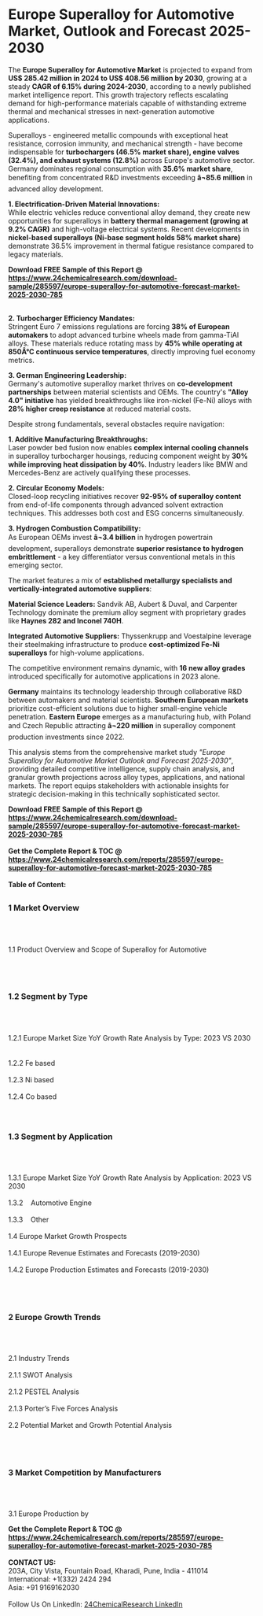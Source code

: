 <h1>Europe Superalloy for Automotive Market, Outlook and Forecast 2025-2030</h1><p>The <strong>Europe Superalloy for Automotive Market</strong> is projected to expand from <strong>US$ 285.42 million in 2024 to US$ 408.56 million by 2030</strong>, growing at a steady <strong>CAGR of 6.15% during 2024-2030</strong>, according to a newly published market intelligence report. This growth trajectory reflects escalating demand for high-performance materials capable of withstanding extreme thermal and mechanical stresses in next-generation automotive applications.</p><p>Superalloys - engineered metallic compounds with exceptional heat resistance, corrosion immunity, and mechanical strength - have become indispensable for <strong>turbochargers (46.5% market share), engine valves (32.4%), and exhaust systems (12.8%)</strong> across Europe's automotive sector. Germany dominates regional consumption with <strong>35.6% market share</strong>, benefiting from concentrated R&amp;D investments exceeding <strong>â¬85.6 million</strong> in advanced alloy development.</p><p><strong>1. Electrification-Driven Material Innovations:</strong><br>
While electric vehicles reduce conventional alloy demand, they create new opportunities for superalloys in <strong>battery thermal management (growing at 9.2% CAGR)</strong> and high-voltage electrical systems. Recent developments in <strong>nickel-based superalloys (Ni-base segment holds 58% market share)</strong> demonstrate 36.5% improvement in thermal fatigue resistance compared to legacy materials.</p><div><b>Download FREE Sample of this Report @ 
            <a href="https://www.24chemicalresearch.com/download-sample/285597/europe-superalloy-for-automotive-forecast-market-2025-2030-785">
            https://www.24chemicalresearch.com/download-sample/285597/europe-superalloy-for-automotive-forecast-market-2025-2030-785</a></b></div><br><p><strong>2. Turbocharger Efficiency Mandates:</strong><br>
Stringent Euro 7 emissions regulations are forcing <strong>38% of European automakers</strong> to adopt advanced turbine wheels made from gamma-TiAl alloys. These materials reduce rotating mass by <strong>45% while operating at 850Â°C continuous service temperatures</strong>, directly improving fuel economy metrics.</p><p><strong>3. German Engineering Leadership:</strong><br>
Germany's automotive superalloy market thrives on <strong>co-development partnerships</strong> between material scientists and OEMs. The country's <strong>"Alloy 4.0" initiative</strong> has yielded breakthroughs like iron-nickel (Fe-Ni) alloys with <strong>28% higher creep resistance</strong> at reduced material costs.</p><p>Despite strong fundamentals, several obstacles require navigation:</p><p><strong>1. Additive Manufacturing Breakthroughs:</strong><br>
Laser powder bed fusion now enables <strong>complex internal cooling channels</strong> in superalloy turbocharger housings, reducing component weight by <strong>30% while improving heat dissipation by 40%</strong>. Industry leaders like BMW and Mercedes-Benz are actively qualifying these processes.</p><p><strong>2. Circular Economy Models:</strong><br>
Closed-loop recycling initiatives recover <strong>92-95% of superalloy content</strong> from end-of-life components through advanced solvent extraction techniques. This addresses both cost and ESG concerns simultaneously.</p><p><strong>3. Hydrogen Combustion Compatibility:</strong><br>
As European OEMs invest <strong>â¬3.4 billion</strong> in hydrogen powertrain development, superalloys demonstrate <strong>superior resistance to hydrogen embrittlement</strong> - a key differentiator versus conventional metals in this emerging sector.</p><p>The market features a mix of <strong>established metallurgy specialists and vertically-integrated automotive suppliers</strong>:</p><p><strong>Material Science Leaders:</strong> Sandvik AB, Aubert &amp; Duval, and Carpenter Technology dominate the premium alloy segment with proprietary grades like <strong>Haynes 282 and Inconel 740H</strong>.</p><p><strong>Integrated Automotive Suppliers:</strong> Thyssenkrupp and Voestalpine leverage their steelmaking infrastructure to produce <strong>cost-optimized Fe-Ni superalloys</strong> for high-volume applications.</p><p>The competitive environment remains dynamic, with <strong>16 new alloy grades</strong> introduced specifically for automotive applications in 2023 alone.</p><p><strong>Germany</strong> maintains its technology leadership through collaborative R&amp;D between automakers and material scientists. <strong>Southern European markets</strong> prioritize cost-efficient solutions due to higher small-engine vehicle penetration. <strong>Eastern Europe</strong> emerges as a manufacturing hub, with Poland and Czech Republic attracting <strong>â¬220 million</strong> in superalloy component production investments since 2022.</p><p>This analysis stems from the comprehensive market study <em>"Europe Superalloy for Automotive Market Outlook and Forecast 2025-2030"</em>, providing detailed competitive intelligence, supply chain analysis, and granular growth projections across alloy types, applications, and national markets. The report equips stakeholders with actionable insights for strategic decision-making in this technically sophisticated sector.</p><div><b>Download FREE Sample of this Report @ 
            <a href="https://www.24chemicalresearch.com/download-sample/285597/europe-superalloy-for-automotive-forecast-market-2025-2030-785">
            https://www.24chemicalresearch.com/download-sample/285597/europe-superalloy-for-automotive-forecast-market-2025-2030-785</a></b></div><br><div><b>Get the Complete Report & TOC @ 
            <a href="https://www.24chemicalresearch.com/reports/285597/europe-superalloy-for-automotive-forecast-market-2025-2030-785">
            https://www.24chemicalresearch.com/reports/285597/europe-superalloy-for-automotive-forecast-market-2025-2030-785</a></b></div><br>
            <b>Table of Content:</b><p><h2><span style="font-size:16px"><strong>1 Market Overview&nbsp;&nbsp; &nbsp;</strong></span></h2><br />
<br />
<p>1.1 Product Overview and Scope of Superalloy for Automotive&nbsp;</p><br />
<br />
<h2><strong><span style="font-size:16px">1.2 Segment by Type&nbsp;&nbsp; &nbsp;</span></strong></h2><br />
<br />
<p>1.2.1 Europe Market Size YoY Growth Rate Analysis by Type: 2023 VS 2030&nbsp;&nbsp; &nbsp;<br /><br />
1.2.2 Fe based&nbsp;&nbsp; &nbsp;<br /><br />
1.2.3 Ni based<br /><br />
1.2.4 Co based<br /><br />
<br />
<h2><span style="font-size:16px"><strong>1.3 Segment by Application&nbsp;&nbsp;</strong></span></h2><br />
<br />
<p>1.3.1 Europe Market Size YoY Growth Rate Analysis by Application: 2023 VS 2030&nbsp;&nbsp; &nbsp;<br /><br />
1.3.2&nbsp;&nbsp; &nbsp;Automotive Engine<br /><br />
1.3.3&nbsp;&nbsp; &nbsp;Other<br /><br />
1.4 Europe Market Growth Prospects&nbsp;&nbsp; &nbsp;<br /><br />
1.4.1 Europe Revenue Estimates and Forecasts (2019-2030)&nbsp;&nbsp; &nbsp;<br /><br />
1.4.2 Europe Production Estimates and Forecasts (2019-2030)&nbsp;&nbsp;</p><br />
<br />
<h2><span style="font-size:16px"><strong>2 Europe Growth Trends&nbsp;&nbsp; &nbsp;</strong></span></h2><br />
<br />
<p>2.1 Industry Trends&nbsp;&nbsp; &nbsp;<br /><br />
2.1.1 SWOT Analysis&nbsp;&nbsp; &nbsp;<br /><br />
2.1.2 PESTEL Analysis&nbsp;&nbsp; &nbsp;<br /><br />
2.1.3 Porter&rsquo;s Five Forces Analysis&nbsp;&nbsp; &nbsp;<br /><br />
2.2 Potential Market and Growth Potential Analysis&nbsp;&nbsp; &nbsp;</p><br />
<br />
<h2><span style="font-size:16px"><strong>3 Market Competition by Manufacturers&nbsp;&nbsp; </strong> </span></h2><br />
<br />
<p>3.1 Europe Production by</p><div><b>Get the Complete Report & TOC @ 
            <a href="https://www.24chemicalresearch.com/reports/285597/europe-superalloy-for-automotive-forecast-market-2025-2030-785">
            https://www.24chemicalresearch.com/reports/285597/europe-superalloy-for-automotive-forecast-market-2025-2030-785</a></b></div><br><b>CONTACT US:</b><br>
            203A, City Vista, Fountain Road, Kharadi, Pune, India - 411014<br>
            International: +1(332) 2424 294<br>
            Asia: +91 9169162030 <br><br>
            Follow Us On LinkedIn: <a href="https://www.linkedin.com/company/24chemicalresearch/">24ChemicalResearch LinkedIn</a>